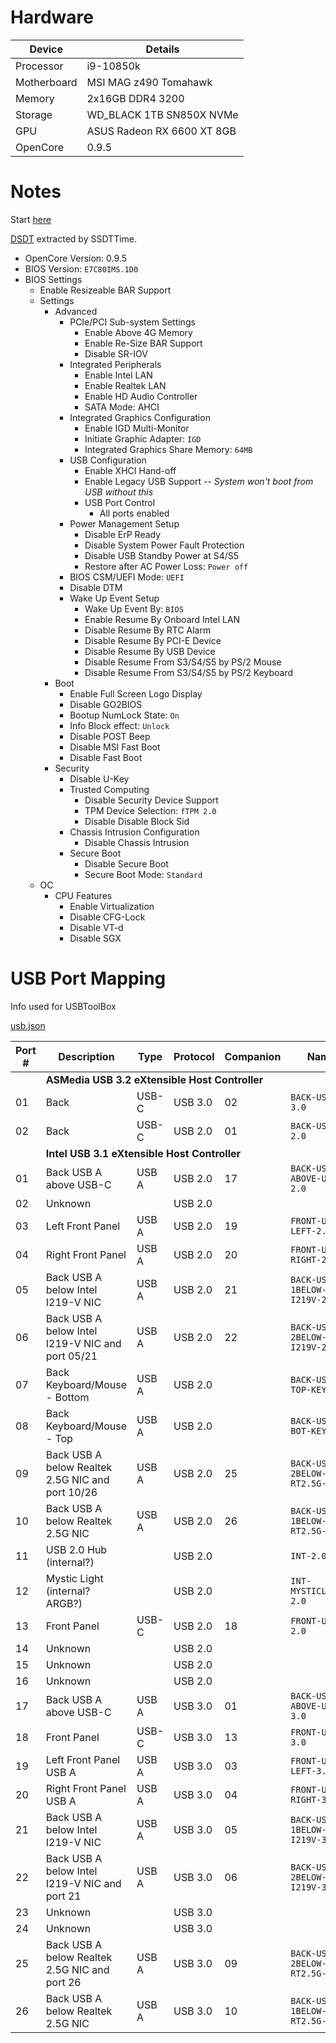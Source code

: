# Hardware

| Device | Details |
| --- | --- |
| Processor | i9-10850k |
| Motherboard | MSI MAG z490 Tomahawk |
| Memory | 2x16GB DDR4 3200 |
| Storage | WD_BLACK 1TB SN850X NVMe |
| GPU | ASUS Radeon RX 6600 XT 8GB |
| OpenCore | 0.9.5 |

# Notes

Start [here](https://dortania.github.io/OpenCore-Install-Guide/config.plist/comet-lake.html#starting-point)

[DSDT](DSDT.aml) extracted by SSDTTime.

- OpenCore Version: 0.9.5
- BIOS Version:  `E7C80IMS.1D0`
- BIOS Settings
  - Enable Resizeable BAR Support
  - Settings
    - Advanced
      - PCIe/PCI Sub-system Settings
        - Enable Above 4G Memory
        - Enable Re-Size BAR Support
        - Disable SR-IOV
      - Integrated Peripherals
        - Enable Intel LAN
        - Enable Realtek LAN
        - Enable HD Audio Controller
        - SATA Mode:  AHCI
      - Integrated Graphics Configuration
        - Enable IGD Multi-Monitor
        - Initiate Graphic Adapter:  `IGD`
        - Integrated Graphics Share Memory:  `64MB`
      - USB Configuration
        - Enable XHCI Hand-off
        - Enable Legacy USB Support *-- System won't boot from USB without this*
        - USB Port Control
          - All ports enabled
      - Power Management Setup
        - Disable ErP Ready
        - Disable System Power Fault Protection
        - Disable USB Standby Power at S4/S5
        - Restore after AC Power Loss: `Power off`
      - BIOS CSM/UEFI Mode:  `UEFI`
      - Disable DTM
      - Wake Up Event Setup
        - Wake Up Event By:  `BIOS`
        - Enable Resume By Onboard Intel LAN
        - Disable Resume By RTC Alarm
        - Disable Resume By PCI-E Device
        - Disable Resume By USB Device
        - Disable Resume From S3/S4/S5 by PS/2 Mouse
        - Disable Resume From S3/S4/S5 by PS/2 Keyboard
    - Boot
      - Enable Full Screen Logo Display
      - Disable GO2BIOS
      - Bootup NumLock State:  `On`
      - Info Block effect:  `Unlock`
      - Disable POST Beep
      - Disable MSI Fast Boot
      - Disable Fast Boot
    - Security
      - Disable U-Key
      - Trusted Computing
        - Disable Security Device Support
        - TPM Device Selection:  `fTPM 2.0`
        - Disable Disable Block Sid
      - Chassis Intrusion Configuration
        - Disable Chassis Intrusion
      - Secure Boot
        - Disable Secure Boot
        - Secure Boot Mode:  `Standard`
  - OC
    - CPU Features
      - Enable Virtualization
      - Disable CFG-Lock
      - Disable VT-d
      - Disable SGX

# USB Port Mapping

Info used for USBToolBox

[usb.json](usb.json)

| Port # | Description | Type | Protocol | Companion | Name |
| --- | --- | --- | --- | --- | --- |
| <td colspan=5> **ASMedia USB 3.2 eXtensible Host Controller** |
| 01 | Back | USB-C | USB 3.0 | 02 | `BACK-USBC-3.0` |
| 02 | Back | USB-C | USB 2.0 | 01 | `BACK-USBC-2.0` |
| <td colspan=5> **Intel USB 3.1 eXtensible Host Controller** |
| 01 | Back USB A above USB-C | USB A | USB 2.0 | 17 | `BACK-USBA-ABOVE-USBC-2.0` |
| 02 | Unknown | | USB 2.0 | | |
| 03 | Left Front Panel | USB A | USB 2.0 | 19 | `FRONT-USBA-LEFT-2.0` |
| 04 | Right Front Panel | USB A | USB 2.0 | 20 | `FRONT-USBA-RIGHT-2.0` |
| 05 | Back USB A below Intel I219-V NIC | USB A | USB 2.0 | 21 | `BACK-USBA-1BELOW-I219V-2.0` |
| 06 | Back USB A below Intel I219-V NIC and port 05/21 | USB A | USB 2.0 | 22 | `BACK-USBA-2BELOW-I219V-2.0` |
| 07 | Back Keyboard/Mouse - Bottom | USB A | USB 2.0 |  | `BACK-USBA-TOP-KEY-2.0` |
| 08 | Back Keyboard/Mouse - Top | USB A | USB 2.0 | | `BACK-USBA-BOT-KEY-2.0` |
| 09 | Back USB A below Realtek 2.5G NIC and port 10/26 | USB A | USB 2.0 | 25 | `BACK-USBA-2BELOW-RT2.5G-2.0` |
| 10 | Back USB A below Realtek 2.5G NIC | USB A | USB 2.0 | 26 | `BACK-USBA-1BELOW-RT2.5G-2.0` |
| 11 | USB 2.0 Hub (internal?) | | USB 2.0 | | `INT-2.0` |
| 12 | Mystic Light (internal? ARGB?) | | USB 2.0 | | `INT-MYSTICLIGHT-2.0` |
| 13 | Front Panel | USB-C | USB 2.0 | 18 | `FRONT-USBC-2.0` |
| 14 | Unknown | | USB 2.0 | | |
| 15 | Unknown | | USB 2.0 | | |
| 16 | Unknown | | USB 2.0 | | |
| 17 | Back USB A above USB-C | USB A | USB 3.0 | 01 | `BACK-USBA-ABOVE-USBC-3.0` |
| 18 | Front Panel | USB-C | USB 3.0 | 13 | `FRONT-USBC-3.0` |
| 19 | Left Front Panel USB A | USB A | USB 3.0 | 03 | `FRONT-USBA-LEFT-3.0` |
| 20 | Right Front Panel USB A | USB A | USB 3.0 | 04 | `FRONT-USBA-RIGHT-3.0` |
| 21 | Back USB A below Intel I219-V NIC | USB A | USB 3.0 | 05 | `BACK-USBA-1BELOW-I219V-3.0` |
| 22 | Back USB A below Intel I219-V NIC and port 21 | USB A | USB 3.0 | 06 | `BACK-USBA-2BELOW-I219V-3.0` |
| 23 | Unknown | | USB 3.0 | | |
| 24 | Unknown | | USB 3.0 | | |
| 25 | Back USB A below Realtek 2.5G NIC and port 26 | USB A | USB 3.0 | 09 | `BACK-USBA-2BELOW-RT2.5G-3.0` |
| 26 | Back USB A below Realtek 2.5G NIC | USB A | USB 3.0 | 10 | `BACK-USBA-1BELOW-RT2.5G-3.0` |
